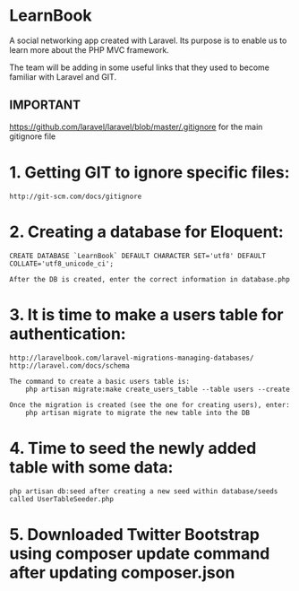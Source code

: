 # LearnBook

A social networking app created with Laravel. Its purpose is to enable us to learn more about the PHP MVC framework.

The team will be adding in some useful links that they used to become familiar with Laravel and GIT.

## IMPORTANT ##
https://github.com/laravel/laravel/blob/master/.gitignore for the main gitignore file

# 1. Getting GIT to ignore specific files:
    http://git-scm.com/docs/gitignore

# 2. Creating a database for Eloquent:
    CREATE DATABASE `LearnBook` DEFAULT CHARACTER SET='utf8' DEFAULT COLLATE='utf8_unicode_ci';

    After the DB is created, enter the correct information in database.php

# 3. It is time to make a users table for authentication:
    http://laravelbook.com/laravel-migrations-managing-databases/
    http://laravel.com/docs/schema

    The command to create a basic users table is:
        php artisan migrate:make create_users_table --table users --create

    Once the migration is created (see the one for creating users), enter:
        php artisan migrate to migrate the new table into the DB

# 4. Time to seed the newly added table with some data:
    php artisan db:seed after creating a new seed within database/seeds
    called UserTableSeeder.php

# 5. Downloaded Twitter Bootstrap using composer update command after updating composer.json